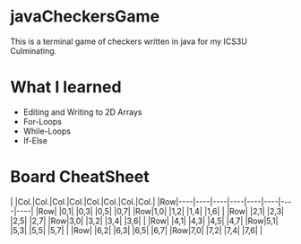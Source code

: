 # javaCheckersGame
This is a terminal game of checkers written in java for my ICS3U Culminating.

# What I learned
* Editing and Writing to 2D Arrays
* For-Loops
* While-Loops
* If-Else
# Board CheatSheet
|   |Col.|Col.|Col.|Col.|Col.|Col.|Col.|Col.|
|Row|----|----|----|----|----|----|----|----|
|Row|   |0,1|   |0,3|   |0,5|   |0,7|
|Row|1,0|   |1,2|   |1,4|   |1,6|   | 
|Row|   |2,1|   |2,3|   |2,5|   |2,7|
|Row|3,0|   |3,2|   |3,4|   |3,6|   |
|Row|   |4,1|   |4,3|   |4,5|   |4,7|
|Row|5,1|   |5,3|   |5,5|   |5,7|   |
|Row|   |6,2|   |6,3|   |6,5|   |6,7|
|Row|7,0|   |7,2|   |7,4|   |7,6|   |
